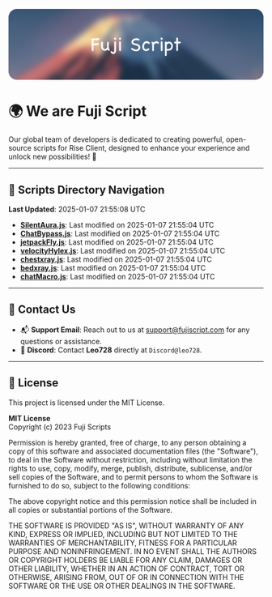 ![Banner](.github/b.webp)

# 🌍 **We are Fuji Script**

Our global team of developers is dedicated to creating powerful, open-source scripts for Rise Client, designed to enhance your experience and unlock new possibilities! 🌟

---
<!-- SCRIPTS_NAVIGATION_START -->
## 📂 **Scripts Directory Navigation**

**Last Updated**: 2025-01-07 21:55:08 UTC

- **[SilentAura.js](scripts/SilentAura.js)**: Last modified on 2025-01-07 21:55:04 UTC
- **[ChatBypass.js](scripts/ChatBypass.js)**: Last modified on 2025-01-07 21:55:04 UTC
- **[jetpackFly.js](scripts/jetpackFly.js)**: Last modified on 2025-01-07 21:55:04 UTC
- **[velocityHylex.js](scripts/velocityHylex.js)**: Last modified on 2025-01-07 21:55:04 UTC
- **[chestxray.js](scripts/chestxray.js)**: Last modified on 2025-01-07 21:55:04 UTC
- **[bedxray.js](scripts/bedxray.js)**: Last modified on 2025-01-07 21:55:04 UTC
- **[chatMacro.js](scripts/chatMacro.js)**: Last modified on 2025-01-07 21:55:04 UTC

<!-- SCRIPTS_NAVIGATION_END -->

---

## 💬 **Contact Us**  
- 📬 **Support Email**: Reach out to us at [support@fujiscript.com](mailto:support@fujiscript.com) for any questions or assistance.  
- 💬 **Discord**: Contact **Leo728** directly at `Discord@leo728`.

---

## 📜 **License**

This project is licensed under the MIT License.  

**MIT License**  
Copyright (c) 2023 Fuji Scripts  

Permission is hereby granted, free of charge, to any person obtaining a copy of this software and associated documentation files (the "Software"), to deal in the Software without restriction, including without limitation the rights to use, copy, modify, merge, publish, distribute, sublicense, and/or sell copies of the Software, and to permit persons to whom the Software is furnished to do so, subject to the following conditions:  

The above copyright notice and this permission notice shall be included in all copies or substantial portions of the Software.  

THE SOFTWARE IS PROVIDED "AS IS", WITHOUT WARRANTY OF ANY KIND, EXPRESS OR IMPLIED, INCLUDING BUT NOT LIMITED TO THE WARRANTIES OF MERCHANTABILITY, FITNESS FOR A PARTICULAR PURPOSE AND NONINFRINGEMENT. IN NO EVENT SHALL THE AUTHORS OR COPYRIGHT HOLDERS BE LIABLE FOR ANY CLAIM, DAMAGES OR OTHER LIABILITY, WHETHER IN AN ACTION OF CONTRACT, TORT OR OTHERWISE, ARISING FROM, OUT OF OR IN CONNECTION WITH THE SOFTWARE OR THE USE OR OTHER DEALINGS IN THE SOFTWARE.  
